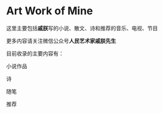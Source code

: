 # Art Work of Mine
这里主要包括**戚朕**写的小说、散文、诗和推荐的音乐、电视、节目

更多内容请关注微信公众号**人民艺术家戚朕先生**

目前收录的主要内容有：

小说作品

诗

随笔

推荐
